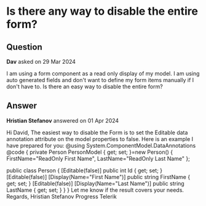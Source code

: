 # Is there any way to disable the entire form?

## Question

**Dav** asked on 29 Mar 2024

I am using a form component as a read only display of my model. I am using auto generated fields and don't want to define my form items manually if I don't have to. Is there an easy way to disable the entire form?

## Answer

**Hristian Stefanov** answered on 01 Apr 2024

Hi David, The easiest way to disable the Form is to set the Editable data annotation attribute on the model properties to false. Here is an example I have prepared for you: @using System.ComponentModel.DataAnnotations <TelerikForm Model="@PersonModel" Width="300px"> <FormValidation> <DataAnnotationsValidator /> </FormValidation> <FormButtons> </FormButtons> </TelerikForm> @code {
private Person PersonModel { get; set; }=new Person() { FirstName="ReadOnly First Name", LastName="ReadOnly Last Name" };

public class Person
{ [Editable(false)] public int Id { get; set; } [Editable(false)] [Display(Name="First Name")]
public string FirstName { get; set; } [Editable(false)] [Display(Name="Last Name")]
public string LastName { get; set; }
}
} Let me know if the result covers your needs. Regards, Hristian Stefanov Progress Telerik
